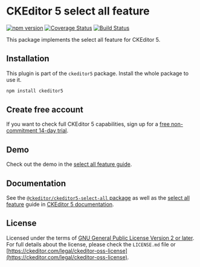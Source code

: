 CKEditor&nbsp;5 select all feature
===========================

[![npm version](https://badge.fury.io/js/%40ckeditor%2Fckeditor5-select-all.svg)](https://www.npmjs.com/package/@ckeditor/ckeditor5-select-all)
[![Coverage Status](https://coveralls.io/repos/github/ckeditor/ckeditor5/badge.svg?branch=master)](https://coveralls.io/github/ckeditor/ckeditor5?branch=master)
[![Build Status](https://travis-ci.com/ckeditor/ckeditor5.svg?branch=master)](https://app.travis-ci.com/github/ckeditor/ckeditor5)

This package implements the select all feature for CKEditor&nbsp;5.

## Installation

This plugin is part of the `ckeditor5` package. Install the whole package to use it.

```bash
npm install ckeditor5
```

## Create free account

If you want to check full CKEditor&nbsp;5 capabilities, sign up for a [free non-commitment 14-day trial](https://portal.ckeditor.com/signup).

## Demo

Check out the demo in the [select all feature guide](https://ckeditor.com/docs/ckeditor5/latest/features/select-all.html#demo).

## Documentation

See the [`@ckeditor/ckeditor5-select-all` package](https://ckeditor.com/docs/ckeditor5/latest/api/select-all.html) as well as the [select all feature](https://ckeditor.com/docs/ckeditor5/latest/features/select-all.html) guide in [CKEditor&nbsp;5 documentation](https://ckeditor.com/docs/ckeditor5/latest/).

## License

Licensed under the terms of [GNU General Public License Version 2 or later](http://www.gnu.org/licenses/gpl.html). For full details about the license, please check the `LICENSE.md` file or [https://ckeditor.com/legal/ckeditor-oss-license](https://ckeditor.com/legal/ckeditor-oss-license).

